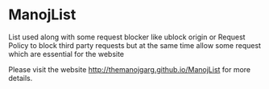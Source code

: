 # ManojList

List used along with some request blocker like ublock origin or Request Policy to block third party requests but at the same time allow some request which are essential for the website

Please visit the website http://themanojgarg.github.io/ManojList for more details.
